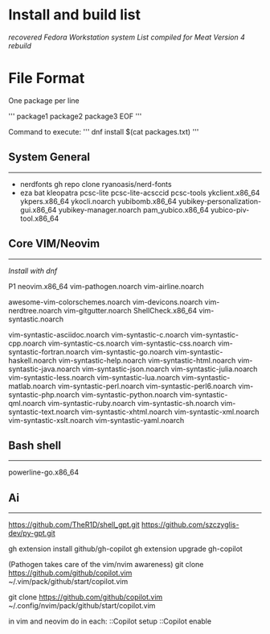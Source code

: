 # **Install and build list**
*recovered Fedora Workstation system
List compiled for Meat Version 4 rebuild*

# File Format
One package per line

'''
package1
package2
package3
EOF
'''

Command to execute:
'''
dnf install $(cat packages.txt)
'''

## System General
---

- nerdfonts
   gh repo clone ryanoasis/nerd-fonts
- eza
bat
kleopatra
pcsc-lite
pcsc-lite-acsccid
pcsc-tools
ykclient.x86_64
ykpers.x86_64
ykocli.noarch
yubibomb.x86_64
yubikey-personalization-gui.x86_64
yubikey-manager.noarch
pam_yubico.x86_64
yubico-piv-tool.x86_64




## Core VIM/Neovim
---
*Install with dnf*

P1
neovim.x86_64
vim-pathogen.noarch
vim-airline.noarch

awesome-vim-colorschemes.noarch
vim-devicons.noarch
vim-nerdtree.noarch
vim-gitgutter.noarch
ShellCheck.x86_64
vim-syntastic.noarch




vim-syntastic-asciidoc.noarch
vim-syntastic-c.noarch
vim-syntastic-cpp.noarch
vim-syntastic-cs.noarch
vim-syntastic-css.noarch
vim-syntastic-fortran.noarch
vim-syntastic-go.noarch
vim-syntastic-haskell.noarch
vim-syntastic-help.noarch
vim-syntastic-html.noarch
vim-syntastic-java.noarch
vim-syntastic-json.noarch
vim-syntastic-julia.noarch
vim-syntastic-less.noarch
vim-syntastic-lua.noarch
vim-syntastic-matlab.noarch
vim-syntastic-perl.noarch
vim-syntastic-perl6.noarch
vim-syntastic-php.noarch
vim-syntastic-python.noarch
vim-syntastic-qml.noarch
vim-syntastic-ruby.noarch
vim-syntastic-sh.noarch
vim-syntastic-text.noarch
vim-syntastic-xhtml.noarch
vim-syntastic-xml.noarch
vim-syntastic-xslt.noarch
vim-syntastic-yaml.noarch


## Bash shell
---

powerline-go.x86_64

## Ai
---

https://github.com/TheR1D/shell_gpt.git
https://github.com/szczyglis-dev/py-gpt.git

gh extension install github/gh-copilot
gh extension upgrade gh-copilot

(Pathogen takes care of the vim/nvim awareness)
git clone https://github.com/github/copilot.vim \
   ~/.vim/pack/github/start/copilot.vim

git clone https://github.com/github/copilot.vim \
   ~/.config/nvim/pack/github/start/copilot.vim

in vim and neovim do in each:
::Copilot setup
::Copilot enable
